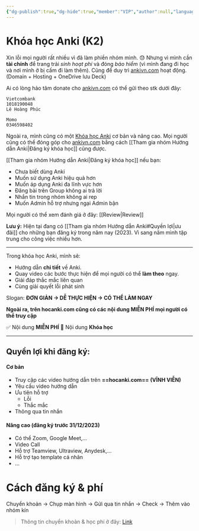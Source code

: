 ```yaml
---
{"dg-publish":true,"dg-hide":true,"member":"VIP","author":null,"language":null,"tags":null,"title":"2023-09-29","permalink":"/2023-09-29/","hide":true,"dgPassFrontmatter":true}
---
```


# Khóa học Anki (K2)

Xin lỗi mọi người rất nhiều vì đã làm phiền nhóm mình. 😓
Nhưng vì mình cần **tài chính** để trang trải *sinh hoạt phí* và đóng *bảo hiểm* (vì mình đang đi học và nơi mình ở bị cấm đi làm thêm).
Cũng để duy trì [ankivn.com](https://ankivn.com/) hoạt động. (Domain + Hosting + OneDrive lưu Deck)

Ai có lòng hảo tâm donate cho [ankivn.com](https://ankivn.com/) có thể gửi theo stk dưới đây:

```
Vietcombank
1018190048
Lê Hoàng Phúc
```

```
Momo
0346598402
```

Ngoài ra, mình cũng có một [Khóa học Anki](https://hocanki.com/) cơ bản và nâng cao.
Mọi người cũng có thể đóng góp cho [ankivn.com](https://ankivn.com/) bằng cách [[Tham gia nhóm Hướng dẫn Anki\|Đăng ký khóa học]] cũng được. 

[[Tham gia nhóm Hướng dẫn Anki\|Đăng ký khóa học]] nếu bạn:

- Chưa biết dùng Anki
- Muốn sử dụng Anki hiệu quả hơn
- Muốn áp dụng Anki đa lĩnh vực hơn
- Đăng bài trên Group không ai trả lời
- Nhắn tin trong nhóm không ai rep
- Muốn Admin hỗ trợ nhưng ngại Admin bận

Mọi người có thể xem đánh giá ở đây: [[Review\|Review]]

**Lưu ý:** Hiện tại đang có [[Tham gia nhóm Hướng dẫn Anki#Quyền lợi\|ưu đãi]] cho những bạn đăng ký trong năm nay (2023). Vì sang năm mình tập trung cho công việc nhiều hơn.

---

Trong khóa học Anki, mình sẽ:

- Hướng dẫn **chi tiết** về Anki. 
- Quay video các bước thực hiện để mọi người có thể **làm theo** ngay.
- Giải đáp thắc mắc liên quan
- Cùng giải quyết lỗi phát sinh

Slogan:
**ĐƠN GIẢN → DỄ THỰC HIỆN → CÓ THỂ LÀM NGAY**

**Ngoài ra, trên hocanki.com cũng có các nội dung MIỄN PHÍ mọi người có thể truy cập**

✅ Nội dung **MIỄN PHÍ**
👑 Nội dung **Khóa học**

---

## Quyền lợi khi đăng ký:

#### Cơ bản
- Truy cập các video hướng dẫn trên **==hocanki.com==** **(VĨNH VIỄN)**
- Yêu cầu video hướng dẫn
- Ưu tiên hỗ trợ
	- Lỗi
	- Thắc mắc
- Thông qua tin nhắn
#### Nâng cao (đăng ký trước 31/12/2023)
- Có thể Zoom, Google Meet,…
- Video Call
- Hỗ trợ Teamview, Ultraview, Anydesk,…
- Hỗ trợ tạo template cá nhân
- …

# Cách đăng ký & phí

Chuyển khoản → Chụp màn hình → Gửi qua tin nhắn → Check → Thêm vào nhóm kín

> Thông tin chuyển khoản & học phí ở đây: [Link](https://hocanki.com/tham-gia-nhom-huong-dan-anki/)